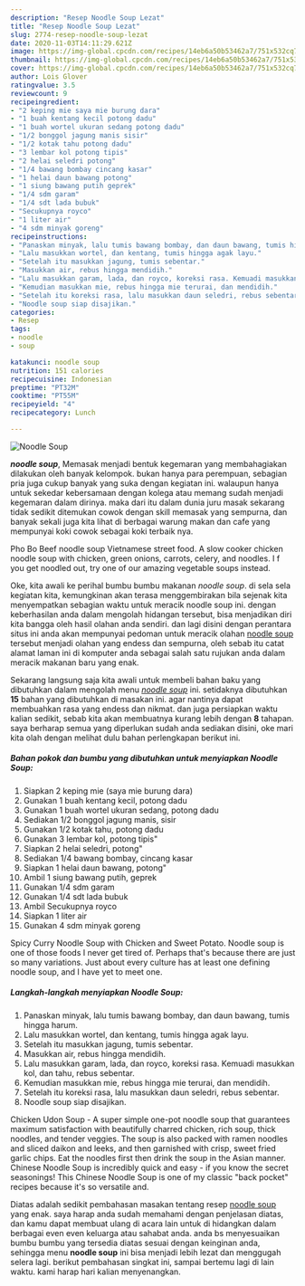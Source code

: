 ```yaml
---
description: "Resep Noodle Soup Lezat"
title: "Resep Noodle Soup Lezat"
slug: 2774-resep-noodle-soup-lezat
date: 2020-11-03T14:11:29.621Z
image: https://img-global.cpcdn.com/recipes/14eb6a50b53462a7/751x532cq70/noodle-soup-foto-resep-utama.jpg
thumbnail: https://img-global.cpcdn.com/recipes/14eb6a50b53462a7/751x532cq70/noodle-soup-foto-resep-utama.jpg
cover: https://img-global.cpcdn.com/recipes/14eb6a50b53462a7/751x532cq70/noodle-soup-foto-resep-utama.jpg
author: Lois Glover
ratingvalue: 3.5
reviewcount: 9
recipeingredient:
- "2 keping mie saya mie burung dara"
- "1 buah kentang kecil potong dadu"
- "1 buah wortel ukuran sedang potong dadu"
- "1/2 bonggol jagung manis sisir"
- "1/2 kotak tahu potong dadu"
- "3 lembar kol potong tipis"
- "2 helai seledri potong"
- "1/4 bawang bombay cincang kasar"
- "1 helai daun bawang potong"
- "1 siung bawang putih geprek"
- "1/4 sdm garam"
- "1/4 sdt lada bubuk"
- "Secukupnya royco"
- "1 liter air"
- "4 sdm minyak goreng"
recipeinstructions:
- "Panaskan minyak, lalu tumis bawang bombay, dan daun bawang, tumis hingga harum."
- "Lalu masukkan wortel, dan kentang, tumis hingga agak layu."
- "Setelah itu masukkan jagung, tumis sebentar."
- "Masukkan air, rebus hingga mendidih."
- "Lalu masukkan garam, lada, dan royco, koreksi rasa. Kemuadi masukkan kol, dan tahu, rebus sebentar."
- "Kemudian masukkan mie, rebus hingga mie terurai, dan mendidih."
- "Setelah itu koreksi rasa, lalu masukkan daun seledri, rebus sebentar."
- "Noodle soup siap disajikan."
categories:
- Resep
tags:
- noodle
- soup

katakunci: noodle soup 
nutrition: 151 calories
recipecuisine: Indonesian
preptime: "PT32M"
cooktime: "PT55M"
recipeyield: "4"
recipecategory: Lunch

---
```



![Noodle Soup](https://img-global.cpcdn.com/recipes/14eb6a50b53462a7/751x532cq70/noodle-soup-foto-resep-utama.jpg)

<b><i>noodle soup</i></b>, Memasak menjadi bentuk kegemaran yang membahagiakan dilakukan oleh banyak kelompok. bukan hanya para perempuan, sebagian pria juga cukup banyak yang suka dengan kegiatan ini. walaupun hanya untuk sekedar kebersamaan dengan kolega atau memang sudah menjadi kegemaran dalam dirinya. maka dari itu dalam dunia juru masak sekarang tidak sedikit ditemukan cowok dengan skill memasak yang sempurna, dan banyak sekali juga kita lihat di berbagai warung makan dan cafe yang mempunyai koki cowok sebagai koki terbaik nya.

Pho Bo Beef noodle soup Vietnamese street food. A slow cooker chicken noodle soup with chicken, green onions, carrots, celery, and noodles. I f you get noodled out, try one of our amazing vegetable soups instead.

Oke, kita awali ke perihal bumbu bumbu makanan <i>noodle soup</i>. di sela sela kegiatan kita, kemungkinan akan terasa menggembirakan bila sejenak kita menyempatkan sebagian waktu untuk meracik noodle soup ini. dengan keberhasilan anda dalam mengolah hidangan tersebut, bisa menjadikan diri kita bangga oleh hasil olahan anda sendiri. dan lagi disini dengan perantara situs ini anda akan mempunyai pedoman untuk meracik olahan <u>noodle soup</u> tersebut menjadi olahan yang endess dan sempurna, oleh sebab itu catat alamat laman ini di komputer anda sebagai salah satu rujukan anda dalam meracik makanan baru yang enak.


Sekarang langsung saja kita awali untuk membeli bahan baku yang dibutuhkan dalam mengolah menu <u><i>noodle soup</i></u> ini. setidaknya dibutuhkan <b>15</b> bahan yang dibutuhkan di masakan ini. agar nantinya dapat membuahkan rasa yang endess dan nikmat. dan juga persiapkan waktu kalian sedikit, sebab kita akan membuatnya kurang lebih dengan <b>8</b> tahapan. saya berharap semua yang diperlukan sudah anda sediakan disini, oke mari kita olah dengan melihat dulu bahan perlengkapan berikut ini.

<!--inarticleads1-->

##### Bahan pokok dan bumbu yang dibutuhkan untuk menyiapkan Noodle Soup:

1. Siapkan 2 keping mie (saya mie burung dara)
1. Gunakan 1 buah kentang kecil, potong dadu
1. Gunakan 1 buah wortel ukuran sedang, potong dadu
1. Sediakan 1/2 bonggol jagung manis, sisir
1. Gunakan 1/2 kotak tahu, potong dadu
1. Gunakan 3 lembar kol, potong tipis&#34;
1. Siapkan 2 helai seledri, potong&#34;
1. Sediakan 1/4 bawang bombay, cincang kasar
1. Siapkan 1 helai daun bawang, potong&#34;
1. Ambil 1 siung bawang putih, geprek
1. Gunakan 1/4 sdm garam
1. Gunakan 1/4 sdt lada bubuk
1. Ambil Secukupnya royco
1. Siapkan 1 liter air
1. Gunakan 4 sdm minyak goreng


Spicy Curry Noodle Soup with Chicken and Sweet Potato. Noodle soup is one of those foods I never get tired of. Perhaps that&#39;s because there are just so many variations. Just about every culture has at least one defining noodle soup, and I have yet to meet one. 

<!--inarticleads2-->

##### Langkah-langkah menyiapkan Noodle Soup:

1. Panaskan minyak, lalu tumis bawang bombay, dan daun bawang, tumis hingga harum.
1. Lalu masukkan wortel, dan kentang, tumis hingga agak layu.
1. Setelah itu masukkan jagung, tumis sebentar.
1. Masukkan air, rebus hingga mendidih.
1. Lalu masukkan garam, lada, dan royco, koreksi rasa. Kemuadi masukkan kol, dan tahu, rebus sebentar.
1. Kemudian masukkan mie, rebus hingga mie terurai, dan mendidih.
1. Setelah itu koreksi rasa, lalu masukkan daun seledri, rebus sebentar.
1. Noodle soup siap disajikan.


Chicken Udon Soup - A super simple one-pot noodle soup that guarantees maximum satisfaction with beautifully charred chicken, rich soup, thick noodles, and tender veggies. The soup is also packed with ramen noodles and sliced daikon and leeks, and then garnished with crisp, sweet fried garlic chips. Eat the noodles first then drink the soup in the Asian manner. Chinese Noodle Soup is incredibly quick and easy - if you know the secret seasonings! This Chinese Noodle Soup is one of my classic &#34;back pocket&#34; recipes because it&#39;s so versatile and. 

Diatas adalah sedikit pembahasan masakan tentang resep <u>noodle soup</u> yang enak. saya harap anda sudah memahami dengan penjelasan diatas, dan kamu dapat membuat ulang di acara lain untuk di hidangkan dalam berbagai even even keluarga atau sahabat anda. anda bs menyesuaikan bumbu bumbu yang tersedia diatas sesuai dengan keinginan anda, sehingga menu <b>noodle soup</b> ini bisa menjadi lebih lezat dan menggugah selera lagi. berikut pembahasan singkat ini, sampai bertemu lagi di lain waktu. kami harap hari kalian menyenangkan.
